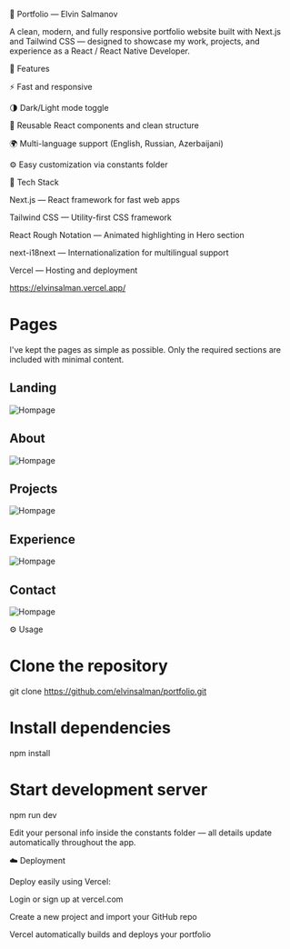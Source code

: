 💼 Portfolio — Elvin Salmanov

A clean, modern, and fully responsive portfolio website built with Next.js and Tailwind CSS — designed to showcase my work, projects, and experience as a React / React Native Developer.

🚀 Features

⚡ Fast and responsive

🌗 Dark/Light mode toggle

🧩 Reusable React components and clean structure

🌍 Multi-language support (English, Russian, Azerbaijani)

⚙️ Easy customization via constants folder

🧰 Tech Stack

Next.js — React framework for fast web apps

Tailwind CSS — Utility-first CSS framework

React Rough Notation — Animated highlighting in Hero section

next-i18next — Internationalization for multilingual support

Vercel — Hosting and deployment

https://elvinsalman.vercel.app/

# Pages

I've kept the pages as simple as possible. Only the required sections are included with minimal content.

## Landing

![Hompage](https://github.com/elvinsalman/portfolio/blob/master/demo-images/home.png)

## About

![Hompage](https://github.com/elvinsalman/portfolio/blob/master/demo-images/about.png)

## Projects

![Hompage](https://github.com/elvinsalman/portfolio/blob/master/demo-images/projects.png)

## Experience

![Hompage](https://github.com/elvinsalman/portfolio/blob/master/demo-images/experience.png)

## Contact

![Hompage](https://github.com/elvinsalman/portfolio/blob/master/demo-images/contact.png)


⚙️ Usage
# Clone the repository
git clone https://github.com/elvinsalman/portfolio.git

# Install dependencies
npm install

# Start development server
npm run dev


Edit your personal info inside the constants folder — all details update automatically throughout the app.

☁️ Deployment

Deploy easily using Vercel:

Login or sign up at vercel.com

Create a new project and import your GitHub repo

Vercel automatically builds and deploys your portfolio